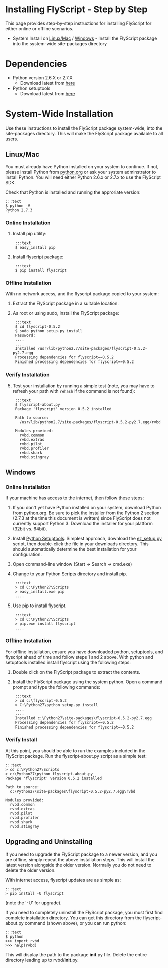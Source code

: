 Installing FlyScript - Step by Step
===================================

This page provides step-by-step instructions for installing FlyScript for either
online or offline scenarios.

* System Install on [Linux/Mac](#installsys-linuxmac) / 
  [Windows](#installsys-win) - Install the FlyScript package 
  into the system-wide site-packages directory

Dependencies
============

* Python version 2.6.X or 2.7.X
    * Download latest from [here](http://python.org/download/)
* Python setuptools
    * Download latest from [here](https://pypi.python.org/pypi/setuptools)


System-Wide Installation 
========================

Use these instructions to install the FlyScript package system-wide, into the site-packages
directory.  This will make the FlyScript package available to all users. 

<a id="installsys-linuxmac"></a>

Linux/Mac
---------

You must already have Python installed on your system to continue.
If not, please install Python from [python.org](http://www.python.org/getit/)
or ask your system adminstrator to install Python.  You will need
either Python 2.6.x or 2.7.x to use the FlyScript SDK.

Check that Python is installed and running the approriate version:

    :::text
    $ python -V
    Python 2.7.3

### Online Installation

1. Install pip utility:

        :::text
        $ easy_install pip

2. Install flyscript package:

        :::text
        $ pip install flyscript


### Offline Installation
With no network access, and the flyscript package copied to your system:

1. Extract the FlyScript package in a suitable location.

2. As root or using sudo, install the FlyScript package:

        :::text
        $ cd flyscript-0.5.2
        $ sudo python setup.py install
        Password:
        ....
        ....
        Installed /usr/lib/python2.7/site-packages/flyscript-0.5.2-py2.7.egg
        Processing dependencies for flyscript==0.5.2
        Finished processing dependencies for flyscript==0.5.2


### Verify Installation

5. Test your installation by running a simple test (note, you may have to refresh
   your path with `rehash` if the command is not found):

        :::text
        $ flyscript-about.py
        Package 'flyscript' version 0.5.2 installed

        Path to source:
          /usr/lib/python2.7/site-packages/flyscript-0.5.2-py2.7.egg/rvbd

        Modules provided:
          rvbd.common
          rvbd.extras
          rvbd.pilot
          rvbd.profiler
          rvbd.shark
          rvbd.stingray

<a id="installsys-win"></a>

Windows
-------

### Online Installation
If your machine has access to the internet, then follow these steps:

1. If you don't yet have Python installed on your system, download
   Python from [python.org](http://www.python.org/getit/).  Be sure to pick the
   installer from the Python 2 section (2.7.3 at the time this
   document is written) since FlyScript does not currently support
   Python 3.  Download the installer for your platform (32bit
   vs. 64bit).

2. Install [Python Setuptools](https://pypi.python.org/pypi/setuptools).  Simplest
   approach, download the [ez_setup.py](http://peak.telecommunity.com/dist/ez_setup.py)
   script, then double-click the file in your downloads directory.  This should
   automatically determine the best installation for your configuration.

3. Open command-line window (Start -> Search -> cmd.exe)

4. Change to your Python Scripts directory and install pip.

        :::text
        > cd C:\Python27\Scripts
        > easy_install.exe pip
        ....

5. Use pip to install flyscript.

        :::text
        > cd C:\Python27\Scripts
        > pip.exe install flyscript
        ....

### Offline Installation
For offline installation, ensure you have downloaded python, setuptools, and
flyscript ahead of time and follow steps 1 and 2 above.  With python and setuptools
installed install flyscript using the following steps:

1. Double click on the FlyScript package to extract the contents.

2. Install the FlyScript package using the system python.  Open a
   command prompt and type the following commands:

        :::text
        > cd c:\flyscript-0.5.2
        > C:\Python27\python setup.py install
        ....
        ....
        Installed c:\Python27\site-packages\flyscript-0.5.2-py2.7.egg
        Processing dependencies for flyscript==0.5.2
        Finished processing dependencies for flyscript==0.5.2


### Verify Install
At this point, you should be able to run the examples included in
the FlyScript package.  Run the flyscript-about.py script as a simple test:

    :::text
    > cd c:\Python27\Scripts
    > c:\Python27\python flyscript-about.py
    Package 'flyscript' version 0.5.2 installed

    Path to source:
      c:\Python27\site-packages\flyscript-0.5.2-py2.7.egg\rvbd

    Modules provided:
      rvbd.common
      rvbd.extras
      rvbd.pilot
      rvbd.profiler
      rvbd.shark
      rvbd.stingray


Upgrading and Uninstalling
--------------------------

If you need to upgrade the FlyScript package to a newer version, and you are
offline, simply repeat the above installation steps.  This will install the
latest version alongside the older version.  Normally you do not need to delete
the older version.

With internet access, flyscript updates are as simple as:

    :::text
    > pip install -U flyscript

(note the '-U' for upgrade).

If you need to completely uninstall the FlyScript package, you must first find
complete installation directory.  You can get this directory from the flyscript-about.py
command (shown above), or you can run python:

    :::text
    $ python
    >>> import rvbd
    >>> help(rvbd)

This will display the path to the package __init__.py file.  Delete the entire directory 
leading up to rvbd/__init__.py.

